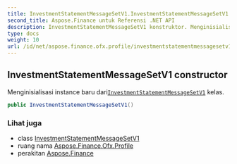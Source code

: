 ```yaml
---
title: InvestmentStatementMessageSetV1.InvestmentStatementMessageSetV1
second_title: Aspose.Finance untuk Referensi .NET API
description: InvestmentStatementMessageSetV1 konstruktor. Menginisialisasi instance baru dariInvestmentStatementMessageSetV1 kelas.
type: docs
weight: 10
url: /id/net/aspose.finance.ofx.profile/investmentstatementmessagesetv1/investmentstatementmessagesetv1/
---
```

## InvestmentStatementMessageSetV1 constructor

Menginisialisasi instance baru dari[`InvestmentStatementMessageSetV1`](../) kelas.

```csharp
public InvestmentStatementMessageSetV1()
```

### Lihat juga

* class [InvestmentStatementMessageSetV1](../)
* ruang nama [Aspose.Finance.Ofx.Profile](../../investmentstatementmessagesetv1/)
* perakitan [Aspose.Finance](../../../)


